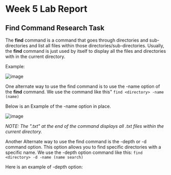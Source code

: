 # Week 5 Lab Report

## Find Command Research Task

The **find** command is a command that goes through directories and sub-directories and list all files within those directories/sub-directories. Usually, the **find** command is just used by itself to display all the files and directories with in the current directory.

Example:

![image](https://user-images.githubusercontent.com/114555448/199079721-d82c980a-fa15-463b-a0a4-8950a86ca335.png)

One alternate way to use the find command is to use the -name option of the **find** command. We use the command like this"
`find <directory> -name (name)`

Below is an Example of the -name option in place.

![image](https://user-images.githubusercontent.com/114555448/199079466-3b9b78bc-f7f3-4cc1-8c05-cdebdef8d167.png)

*NOTE: The ".txt" at the end of the command displays all .txt files within the current directory.*


Another Alternate way to use the find command is the -depth or -d command option. This option allows you to find specific directories with a specific name. We use the -depth option command like this:
`find <directory> -d -name (name search)`

Here is an example of -depth option:

